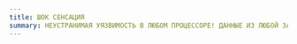 ```yaml
---
title: ШОК СЕНСАЦИЯ
summary: НЕУСТРАНИМАЯ УЯЗВИМОСТЬ В ЛЮБОМ ПРОЦЕССОРЕ! ДАННЫЕ ИЗ ЛЮБОЙ ЗАЩИЩЕННОЙ ОБЛАСТИ ПАМЯТИ МОЖНО ПОЛУЧИТЬ, ЕСЛИ ДОСТАТОЧНО ДОЛГО ВЫЧИСЛЯТЬ ЗНАКИ ЧИСЛА ПИ!
---
```


